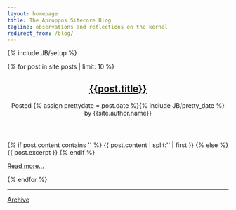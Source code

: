 ```yaml
---
layout: homepage
title: The Aproppos Sitecore Blog
tagline: observations and reflections on the kernel
redirect_from: /blog/
---
```

{% include JB/setup %}

  {% for post in site.posts | limit: 10 %}
<article>
  <header>
      <h1><a href="{{ post.url | prepend: site.baseurl }}">{{post.title}}</a></h1>
      <div class="date">
        <span>Posted {% assign prettydate = post.date %}{% include JB/pretty_date %} by {{site.author.name}}</span>
      </div>
  </header>
{% if post.content contains '<!--more-->' %}
	{{ post.content | split:'<!--more-->' | first }}
{% else %}
	{{ post.excerpt }}
{% endif %}
  <p><a href="{{ post.url | prepend: site.baseurl }}">Read more...</a></p>
</article>
  {% endfor %}

<hr>
<a href="archive.html">Archive</a>
